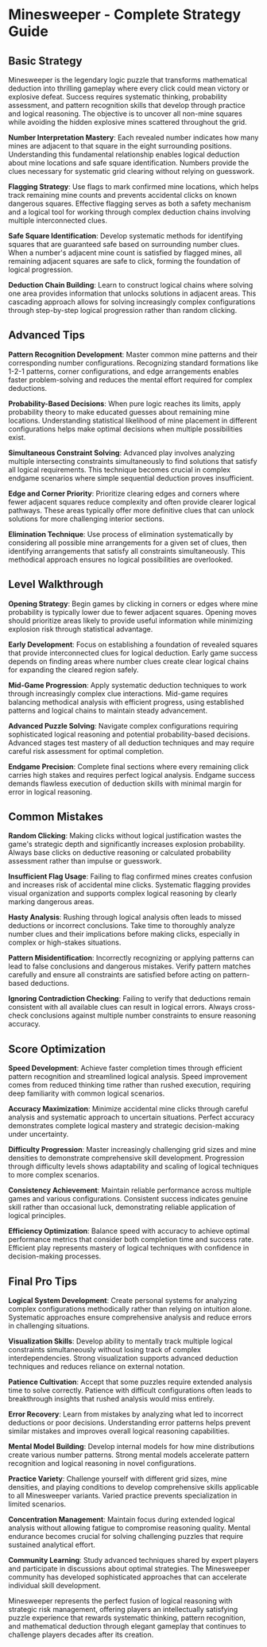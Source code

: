 # Minesweeper - Complete Strategy Guide

## Basic Strategy

Minesweeper is the legendary logic puzzle that transforms mathematical deduction into thrilling gameplay where every click could mean victory or explosive defeat. Success requires systematic thinking, probability assessment, and pattern recognition skills that develop through practice and logical reasoning. The objective is to uncover all non-mine squares while avoiding the hidden explosive mines scattered throughout the grid.

**Number Interpretation Mastery**: Each revealed number indicates how many mines are adjacent to that square in the eight surrounding positions. Understanding this fundamental relationship enables logical deduction about mine locations and safe square identification. Numbers provide the clues necessary for systematic grid clearing without relying on guesswork.

**Flagging Strategy**: Use flags to mark confirmed mine locations, which helps track remaining mine counts and prevents accidental clicks on known dangerous squares. Effective flagging serves as both a safety mechanism and a logical tool for working through complex deduction chains involving multiple interconnected clues.

**Safe Square Identification**: Develop systematic methods for identifying squares that are guaranteed safe based on surrounding number clues. When a number's adjacent mine count is satisfied by flagged mines, all remaining adjacent squares are safe to click, forming the foundation of logical progression.

**Deduction Chain Building**: Learn to construct logical chains where solving one area provides information that unlocks solutions in adjacent areas. This cascading approach allows for solving increasingly complex configurations through step-by-step logical progression rather than random clicking.

## Advanced Tips

**Pattern Recognition Development**: Master common mine patterns and their corresponding number configurations. Recognizing standard formations like 1-2-1 patterns, corner configurations, and edge arrangements enables faster problem-solving and reduces the mental effort required for complex deductions.

**Probability-Based Decisions**: When pure logic reaches its limits, apply probability theory to make educated guesses about remaining mine locations. Understanding statistical likelihood of mine placement in different configurations helps make optimal decisions when multiple possibilities exist.

**Simultaneous Constraint Solving**: Advanced play involves analyzing multiple intersecting constraints simultaneously to find solutions that satisfy all logical requirements. This technique becomes crucial in complex endgame scenarios where simple sequential deduction proves insufficient.

**Edge and Corner Priority**: Prioritize clearing edges and corners where fewer adjacent squares reduce complexity and often provide clearer logical pathways. These areas typically offer more definitive clues that can unlock solutions for more challenging interior sections.

**Elimination Technique**: Use process of elimination systematically by considering all possible mine arrangements for a given set of clues, then identifying arrangements that satisfy all constraints simultaneously. This methodical approach ensures no logical possibilities are overlooked.

## Level Walkthrough

**Opening Strategy**: Begin games by clicking in corners or edges where mine probability is typically lower due to fewer adjacent squares. Opening moves should prioritize areas likely to provide useful information while minimizing explosion risk through statistical advantage.

**Early Development**: Focus on establishing a foundation of revealed squares that provide interconnected clues for logical deduction. Early game success depends on finding areas where number clues create clear logical chains for expanding the cleared region safely.

**Mid-Game Progression**: Apply systematic deduction techniques to work through increasingly complex clue interactions. Mid-game requires balancing methodical analysis with efficient progress, using established patterns and logical chains to maintain steady advancement.

**Advanced Puzzle Solving**: Navigate complex configurations requiring sophisticated logical reasoning and potential probability-based decisions. Advanced stages test mastery of all deduction techniques and may require careful risk assessment for optimal completion.

**Endgame Precision**: Complete final sections where every remaining click carries high stakes and requires perfect logical analysis. Endgame success demands flawless execution of deduction skills with minimal margin for error in logical reasoning.

## Common Mistakes

**Random Clicking**: Making clicks without logical justification wastes the game's strategic depth and significantly increases explosion probability. Always base clicks on deductive reasoning or calculated probability assessment rather than impulse or guesswork.

**Insufficient Flag Usage**: Failing to flag confirmed mines creates confusion and increases risk of accidental mine clicks. Systematic flagging provides visual organization and supports complex logical reasoning by clearly marking dangerous areas.

**Hasty Analysis**: Rushing through logical analysis often leads to missed deductions or incorrect conclusions. Take time to thoroughly analyze number clues and their implications before making clicks, especially in complex or high-stakes situations.

**Pattern Misidentification**: Incorrectly recognizing or applying patterns can lead to false conclusions and dangerous mistakes. Verify pattern matches carefully and ensure all constraints are satisfied before acting on pattern-based deductions.

**Ignoring Contradiction Checking**: Failing to verify that deductions remain consistent with all available clues can result in logical errors. Always cross-check conclusions against multiple number constraints to ensure reasoning accuracy.

## Score Optimization

**Speed Development**: Achieve faster completion times through efficient pattern recognition and streamlined logical analysis. Speed improvement comes from reduced thinking time rather than rushed execution, requiring deep familiarity with common logical scenarios.

**Accuracy Maximization**: Minimize accidental mine clicks through careful analysis and systematic approach to uncertain situations. Perfect accuracy demonstrates complete logical mastery and strategic decision-making under uncertainty.

**Difficulty Progression**: Master increasingly challenging grid sizes and mine densities to demonstrate comprehensive skill development. Progression through difficulty levels shows adaptability and scaling of logical techniques to more complex scenarios.

**Consistency Achievement**: Maintain reliable performance across multiple games and various configurations. Consistent success indicates genuine skill rather than occasional luck, demonstrating reliable application of logical principles.

**Efficiency Optimization**: Balance speed with accuracy to achieve optimal performance metrics that consider both completion time and success rate. Efficient play represents mastery of logical techniques with confidence in decision-making processes.

## Final Pro Tips

**Logical System Development**: Create personal systems for analyzing complex configurations methodically rather than relying on intuition alone. Systematic approaches ensure comprehensive analysis and reduce errors in challenging situations.

**Visualization Skills**: Develop ability to mentally track multiple logical constraints simultaneously without losing track of complex interdependencies. Strong visualization supports advanced deduction techniques and reduces reliance on external notation.

**Patience Cultivation**: Accept that some puzzles require extended analysis time to solve correctly. Patience with difficult configurations often leads to breakthrough insights that rushed analysis would miss entirely.

**Error Recovery**: Learn from mistakes by analyzing what led to incorrect deductions or poor decisions. Understanding error patterns helps prevent similar mistakes and improves overall logical reasoning capabilities.

**Mental Model Building**: Develop internal models for how mine distributions create various number patterns. Strong mental models accelerate pattern recognition and logical reasoning in novel configurations.

**Practice Variety**: Challenge yourself with different grid sizes, mine densities, and playing conditions to develop comprehensive skills applicable to all Minesweeper variants. Varied practice prevents specialization in limited scenarios.

**Concentration Management**: Maintain focus during extended logical analysis without allowing fatigue to compromise reasoning quality. Mental endurance becomes crucial for solving challenging puzzles that require sustained analytical effort.

**Community Learning**: Study advanced techniques shared by expert players and participate in discussions about optimal strategies. The Minesweeper community has developed sophisticated approaches that can accelerate individual skill development.

Minesweeper represents the perfect fusion of logical reasoning with strategic risk management, offering players an intellectually satisfying puzzle experience that rewards systematic thinking, pattern recognition, and mathematical deduction through elegant gameplay that continues to challenge players decades after its creation.